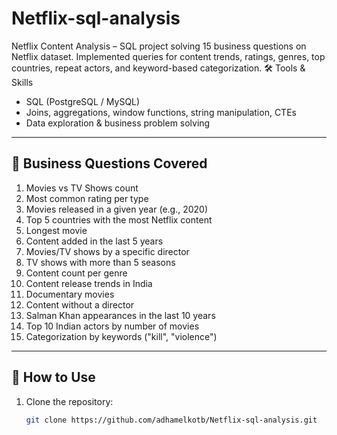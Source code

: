 # Netflix-sql-analysis
Netflix Content Analysis – SQL project solving 15 business questions on Netflix dataset. Implemented queries for content trends, ratings, genres, top countries, repeat actors, and keyword-based categorization.
🛠️ Tools & Skills
- SQL (PostgreSQL / MySQL)
- Joins, aggregations, window functions, string manipulation, CTEs
- Data exploration & business problem solving

---

## 🔹 Business Questions Covered
1. Movies vs TV Shows count  
2. Most common rating per type  
3. Movies released in a given year (e.g., 2020)  
4. Top 5 countries with the most Netflix content  
5. Longest movie  
6. Content added in the last 5 years  
7. Movies/TV shows by a specific director  
8. TV shows with more than 5 seasons  
9. Content count per genre  
10. Content release trends in India  
11. Documentary movies  
12. Content without a director  
13. Salman Khan appearances in the last 10 years  
14. Top 10 Indian actors by number of movies  
15. Categorization by keywords ("kill", "violence")  

---

## 🚀 How to Use
1. Clone the repository:
   ```bash
   git clone https://github.com/adhamelkotb/Netflix-sql-analysis.git

